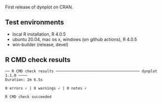 First release of dynplot on CRAN.

## Test environments
* local R installation, R 4.0.5
* ubuntu 20.04, mac os x, windows (on github actions), R 4.0.5
* win-builder (release, devel)

## R CMD check results

```
── R CMD check results ────────────────────────────────────── dynplot 1.1.0 ────
Duration: 2m 6.5s

0 errors ✓ | 0 warnings ✓ | 0 notes ✓

R CMD check succeeded
```
